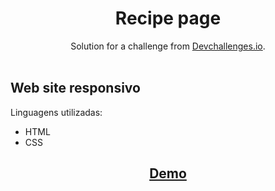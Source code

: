 <h1 align="center">Recipe page</h1>

<div align="center">
   Solution for a challenge from  <a href="http://devchallenges.io" target="_blank">Devchallenges.io</a>.
</div>

<br>
<h2>Web site responsivo</h2>
<p>Linguagens utilizadas:</p>
<ul>
   <li>HTML</li>
   <li>CSS</li>
</ul>

<h2 align="center"><a href="https://willianigordeveloper.github.io/Recipe-page-devChallenge/">Demo</a></h2>
